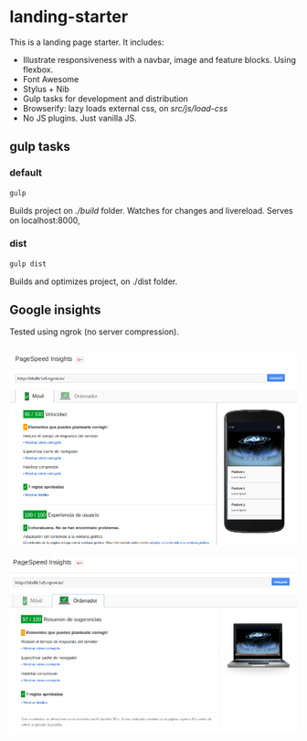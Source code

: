 # landing-starter

This is a landing page starter. It includes:

  - Illustrate responsiveness with a navbar, image and feature blocks. Using flexbox.
  - Font Awesome
  - Stylus + Nib
  - Gulp tasks for development and distribution
  - Browserify: lazy loads external css, on *src/js/load-css*
  - No JS plugins. Just vanilla JS.

## gulp tasks

### default

```bash
gulp
```
Builds project on *./build* folder. Watches for changes and livereload. Serves on localhost:8000,

### dist
```bash
gulp dist
```

Builds and optimizes project, on ./dist folder.

## Google insights

Tested using ngrok (no server compression).

![](docs/insights-mobile.png)
---
![](docs/insights-desktop.png)
